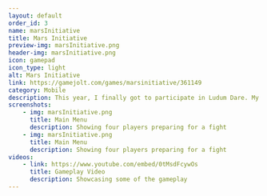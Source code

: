 ```yaml
---
layout: default
order_id: 3
name: marsInitiative
title: Mars Initiative
preview-img: marsInitiative.png
header-img: marsInitiative.png
icon: gamepad
icon_type: light
alt: Mars Initiative
link: https://gamejolt.com/games/marsinitiative/361149
category: Mobile
description: This year, I finally got to participate in Ludum Dare. My entry was a pretty simple game where you have to manage both the space available to you and your fuel, which is basically a lifeline. You get periodical boosts as the game goes on from Earth and from the colonies you drop on Mars. The development was quite straight forward, I finished it in the first day of the jam, and I spent the rest of the time adding juice and making it work on Android nicely.
screenshots:
    - img: marsInitiative.png
      title: Main Menu
      description: Showing four players preparing for a fight
    - img: marsInitiative.png
      title: Main Menu
      description: Showing four players preparing for a fight
videos:
    - link: https://www.youtube.com/embed/0tMsdFcywOs
      title: Gameplay Video
      description: Showcasing some of the gameplay
---
```


